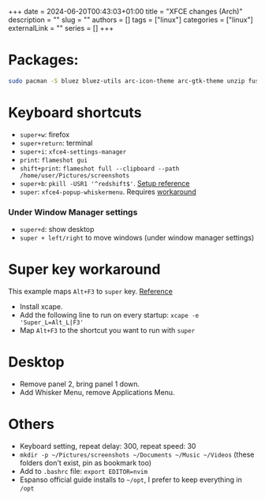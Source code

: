 +++ 
date = 2024-06-20T00:43:03+01:00
title = "XFCE changes (Arch)"
description = ""
slug = ""
authors = []
tags = ["linux"]
categories = ["linux"]
externalLink = ""
series = []
+++

# Packages:

```bash
sudo pacman -S bluez bluez-utils arc-icon-theme arc-gtk-theme unzip fuse flameshot redshift copyq
```

# Keyboard shortcuts

- `super+w`: firefox
- `super+return`: terminal
- `super+i`: `xfce4-settings-manager`
- `print`: `flameshot gui`
- `shift+print`: `flameshot full --clipboard --path /home/user/Pictures/screenshots`
- `super+b`: `pkill -USR1 '^redshift$'`. [Setup reference](/posts/redshift/)
- `super`: `xfce4-popup-whiskermenu`. Requires [workaround](#super-key-workaround "jumps to super key workaround")

### Under Window Manager settings

- `super+d`: show desktop
- `super + left/right` to move windows (under window manager settings)

# Super key workaround

This example maps `Alt+F3` to `super` key. [Reference](https://www.reddit.com/r/xfce/comments/jr6y3s/problems_using_the_super_key_for_keyboard/)

- Install xcape.
- Add the following line to run on every startup: `xcape -e 'Super_L=Alt_L|F3'`
- Map `Alt+F3` to the shortcut you want to run with `super`

# Desktop

- Remove panel 2, bring panel 1 down.
- Add Whisker Menu, remove Applications Menu.

# Others

- Keyboard setting, repeat delay: 300, repeat speed: 30
- `mkdir -p ~/Pictures/screenshots ~/Documents ~/Music ~/Videos` (these folders don't exist, pin as bookmark too)
- Add to `.bashrc` file: `export EDITOR=nvim`
- Espanso official guide installs to `~/opt`, I prefer to keep everything in `/opt`
